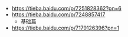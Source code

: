- https://tieba.baidu.com/p/7251828362?pn=6
- https://tieba.baidu.com/p/7248857417
	- 基础篇
- https://tieba.baidu.com/p/7179126396?pn=1
